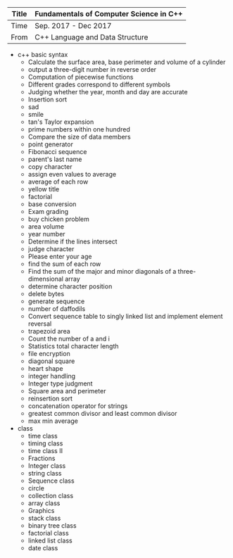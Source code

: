 | Title | Fundamentals of Computer Science in C++ |
| ----- | --------------------------------------- |
| Time  | Sep. 2017 - Dec 2017                    |
| From  | C++ Language and Data Structure         |

+ c++ basic syntax
  + Calculate the surface area, base perimeter and volume of a cylinder
  + output a three-digit number in reverse order
  + Computation of piecewise functions
  + Different grades correspond to different symbols
  + Judging whether the year, month and day are accurate
  + Insertion sort
  + sad
  + smile
  + tan's Taylor expansion
  + prime numbers within one hundred
  + Compare the size of data members
  + point generator
  + Fibonacci sequence
  + parent's last name
  + copy character
  + assign even values to average
  + average of each row
  + yellow title
  + factorial
  + base conversion
  + Exam grading
  + buy chicken problem
  + area volume
  + year number
  + Determine if the lines intersect
  + judge character
  + Please enter your age
  + find the sum of each row
  + Find the sum of the major and minor diagonals of a three-dimensional array
  + determine character position
  + delete bytes
  + generate sequence
  + number of daffodils
  + Convert sequence table to singly linked list and implement element reversal
  + trapezoid area
  + Count the number of a and i
  + Statistics total character length
  + file encryption
  + diagonal square
  + heart shape
  + integer handling
  + Integer type judgment
  + Square area and perimeter
  + reinsertion sort
  + concatenation operator for strings
  + greatest common divisor and least common divisor
  + max min average
+ class
  + time class
  + timing class
  + time class II
  + Fractions
  + Integer class
  + string class
  + Sequence class
  + circle
  + collection class
  + array class
  + Graphics
  + stack class
  + binary tree class
  + factorial class
  + linked list class
  + date class

